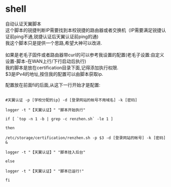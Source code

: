# shell
自动认证天翼脚本<br>
这个脚本的锐捷判断IP需要找到本校锐捷的路由器或者交换机（IP需要满足锐捷认证前ping不通,锐捷认证后天翼认证前ping的通)<br>
我这个脚本只是提供一个思路,希望大神可以改进.<br>
<br>
如果是老毛子固件或者路由器带curl的可以参考我设置的配置(老毛子设置:自定义设置-脚本-在WAN上行/下行启动后执行)<br>
我的脚本是放在certification目录下面,记得添加执行权限.<br>
$3是IPv4的地址,按住我的配置可以由脚本获取ip.<br>
 
 
配置放在前面fi的后面,从这下一行开始才是配置:<br>
<pre>
<code>
#天翼认证 -p [学校分配的ip} -d [登录网站的帐号不用域名] -k [密码] <br>
logger -t "【天翼认证】" "脚本开始执行" <br>
if [ `top -n 1 -b | grep -c renzhen.sh` -le 1 ] <br>
then <br>
/etc/storage/certification/renzhen.sh -p $3 -d [登录网站的帐号] -k [密码] & <br>
logger -t "【天翼认证】" "脚本挂入后台" <br>
else <br>
logger -t "【天翼认证】" "脚本已运行!" <br>
fi <br>
</code>
</pre>
